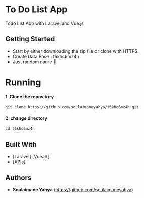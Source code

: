 # To Do List App
Todo List App with Laravel and Vue.js

## Getting Started
* Start by either downloading the zip file or clone with HTTPS.
* Create Data Base : t6khc6mz4h
* Just random name 🤷

# Running
#### 1. Clone the repository
```
git clone https://github.com/soulaimaneyahya/t6khc6mz4h.git
```
#### 2. change directory
```
cd t6khc6mz4h
```

## Built With
* [Laravel] [VueJS]
* [APIs]

## Authors
* **Soulaimane Yahya** (https://github.com/soulaimaneyahya)